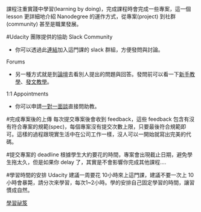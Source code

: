 課程注重實踐中學習(learning by doing)，完成課程時會完成一些專案，這一個 lesson 更詳細地介紹 Nanodegree 的運作方式，從專案(project) 到社群(community) 甚至是職業發展。

#Udacity 團隊提供的協助
Slack Community
* 你可以透過此[連結](https://ipnd-slack.udacity.com)加入這門課的 slack 群組，方便發問與討論。

Forums
* 另一種方式就是到[論壇](https://discussions.udacity.com)去看別人提出的問題與回答。發問前可以看一下[新手教學](https://discussions.udacity.com/t/new-to-the-discussion-forum/4616)、[發文教學](https://discussions.udacity.com/t/so-you-want-to-post-some-code/33561)。

1:1 Appointments
* 你可以申請[一對一面談](https://calendly.com/ipnd-1-1)直接問助教。


#完成專案後的上傳
每次提交專案後會收到 feedback，這些 feedback 包含有沒有符合專案的規範(spec)，每個專案沒有提交次數上限，只要最後符合規範即可。這樣的過程跟現實生活中在公司工作一樣，沒人可以一開始就寫出完美的代碼。

#提交專案的 deadline
根據學生大約要花的時間，專案會出現截止日期，避免學生拖太久，但是如果你 delay 了，其實是不會影響你完成其他課程....


#學習時間的安排
Udacity 建議一周要花 10小時來上這門課，建議不要一次上 10 小時會暴斃，請分次來學習，每次1~2小時。學的安排自己固定學習的時間，讓習慣成自然。

[學習祕笈](https://blog.udacity.com/2014/09/top-study-tips-for-online-courses.html)


